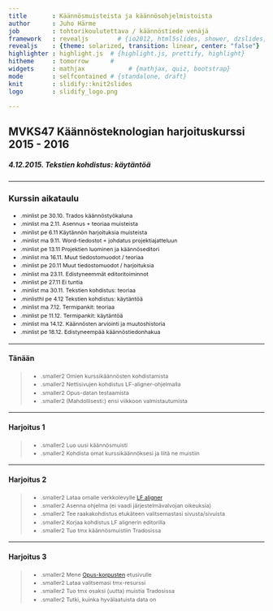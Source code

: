 ```yaml
---
title       : Käännösmuisteista ja käännösohjelmistoista
author      : Juho Härme
job         : tohtorikoulutettava / käännöstiede venäjä
framework   : revealjs        # {io2012, html5slides, shower, dzslides, ...}
revealjs    : {theme: solarized, transition: linear, center: "false"}
highlighter : highlight.js  # {highlight.js, prettify, highlight}
hitheme     : tomorrow      # 
widgets     : mathjax            # {mathjax, quiz, bootstrap}
mode        : selfcontained # {standalone, draft}
knit        : slidify::knit2slides
logo        : slidify_logo.png

---
```


<style>
.reveal h2{
    padding-bottom: 20px;
}

.reveal h3{
    padding-bottom: 20px;
}

.reveal h4{
    padding-bottom: 20px;
}

.reveal h5{
    padding-bottom: 20px;
}

.reveal h6{
    padding-bottom: 20px;
}

p { text-align: left;
}

li.fragment.visible, li {
    font-size: 78%;
    line-height: 150%;
}

li.smaller{
    font-size: 76%;
    line-height: 180%;
}

li.smaller2{
    font-size: 76%;
}

li.minlist{
font-size:69%; 
color:darkgrey;}

li.minlisthlr{font-size:69%;
color:rgb(247, 131, 131);
}

li.minlisthl{font-size:69%;}


.reveal a:not(.image) {
text-decoration:underline;
}

.coldiv {width:47%;float:left;}
.coldiv2 {float:left;width:30%;}

.rowdiv {width:100%;clear:left;}

.reveal section img { background:none; border:none; box-shadow:none; }

p.smaller {font-size:70%;}


table { 
width: 100%;
}


table tr:nth-child(2n+1) { /* background: #E8F2FF; */ background: #D5E5FD; }

.reveal table th, .reveal table td {

font-size:55%;

}

div.bubble{
float: left;
text-align: left;
border: 2px dotted black;
padding: 2em;
border-radius: 7px;
margin-left: 14px;
color:black;
}


div.bubblenob{
float: left;
width:30%;
}


div.mmbubble{
font-size:60%;
float: left;
text-align: left;
border: 2px dotted black;
padding: 1.5em;
border-radius: 7px;
margin:4%;
box-shadow: 10px 10px 5px #888888;
color:black;
}

div.bgred{background: burlywood;}
div.bgblue{background: cornflowerblue;}
div.bggreen{background: darkseagreen;}
div.bgcyan{background: gold;}

p.quotestyle{
frjoitusont-size:80%;
font-style:italic;
text-align:both;
}


.firstcharacter { float: left; color: #903; font-size: 300%; line-height: 60px; padding-top: 4px; padding-right: 8px; padding-left: 3px; font-family: Georgia; }

</style>

<script src="http://ajax.googleapis.com/ajax/libs/jquery/1.9.1/jquery.min.js"></script>

## MVKS47 Käännösteknologian harjoituskurssi 2015 - 2016

##### 4.12.2015. Tekstien kohdistus: käytäntöä

--- 

### Kurssin aikataulu


- .minlist pe 30.10. Trados käännöstyökaluna
- .minlist ma 2.11.  Asennus + teoriaa muisteista
- .minlist pe 6.11 Käytännön harjoituksia muisteista
- .minlist ma 9.11. Word-tiedostot + johdatus projektiajatteluun
- .minlist pe 13.11 Projektien luominen ja käännöseditori
- .minlist ma 16.11. Muut tiedostomuodot / teoriaa
- .minlist pe 20.11 Muut tiedostomuodot / harjoituksia
- .minlist ma 23.11. Edistyneemmät editoritoiminnot
- .minlist pe 27.11 Ei tuntia
- .minlist ma 30.11. Tekstien kohdistus: teoriaa
- .minlisthl pe 4.12 Tekstien kohdistus: käytäntöä
- .minlist ma 7.12. Termipankit: teoriaa
- .minlist pe 11.12. Termipankit: käytäntöä
- .minlist ma 14.12. Käännösten arviointi ja muutoshistoria
- .minlist pe 18.12. Edistyneempää käännöstiedonhakua

---

#### Tänään

>- .smaller2 Omien kurssikäännösten kohdistamista
>- .smaller2 Nettisivujen kohdistus LF-aligner-ohjelmalla
>- .smaller2 Opus-datan testaamista
>- .smaller2 (Mahdollisesti:) ensi viikkoon valmistautumista

---

#### Harjoitus 1

>- .smaller2 Luo uusi käännösmuisti
>- .smaller2 Kohdista omat kurssikäännöksesi ja liitä ne muistiin

---

#### Harjoitus 2

>- .smaller2 Lataa omalle verkkolevylle [LF aligner](http://sourceforge.net/projects/aligner/)
>- .smaller2 Asenna ohjelma (ei vaadi järjestelmävalvojan oikeuksia)
>- .smaller2 Tee raakakohdistus etukäteen valitsemastasi sivusta/sivuista
>- .smaller2 Korjaa kohdistus LF alignerin editorilla
>- .smaller2 Tuo tmx käännösmuistiin Tradosissa

---

#### Harjoitus 3

>- .smaller2 Mene [Opus-korpusten](http://opus.lingfil.uu.se/) etusivulle
>- .smaller2 Lataa valitsemasi tmx-resurssi
>- .smaller2 Tuo tmx osaksi (uutta) muistia Tradosissa
>- .smaller2 Tutki, kuinka hyvälaatuista data on

<script>
$('ol.incremental li').addClass('fragment')//note to anyone reading this code, you may need to change to ul from ol depending on ordered vs unordered list
$('ul.incremental li').addClass('fragment')//note to anyone reading this code, you may need to change to ul from ol depending on ordered vs unordered list
</script>

